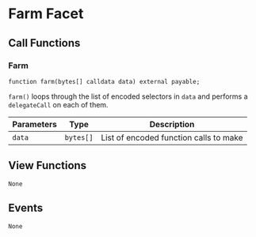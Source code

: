 # Farm Facet

## Call Functions

### Farm

```solidity
function farm(bytes[] calldata data) external payable;
```

`farm()` loops through the list of encoded selectors in `data` and performs a `delegateCall` on each of them.

| Parameters | Type      | Description                            |
| ---------- | --------- | -------------------------------------- |
| `data`     | `bytes[]` | List of encoded function calls to make |

## View Functions

```
None
```

## Events

```
None
```
